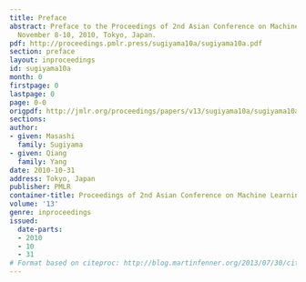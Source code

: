 ```yaml
---
title: Preface
abstract: Preface to the Proceedings of 2nd Asian Conference on Machine Learning (ACML2010)
  November 8-10, 2010, Tokyo, Japan.
pdf: http://proceedings.pmlr.press/sugiyama10a/sugiyama10a.pdf
section: preface
layout: inproceedings
id: sugiyama10a
month: 0
firstpage: 0
lastpage: 0
page: 0-0
origpdf: http://jmlr.org/proceedings/papers/v13/sugiyama10a/sugiyama10a.pdf
sections: 
author:
- given: Masashi
  family: Sugiyama
- given: Qiang
  family: Yang
date: 2010-10-31
address: Tokyo, Japan
publisher: PMLR
container-title: Proceedings of 2nd Asian Conference on Machine Learning
volume: '13'
genre: inproceedings
issued:
  date-parts:
  - 2010
  - 10
  - 31
# Format based on citeproc: http://blog.martinfenner.org/2013/07/30/citeproc-yaml-for-bibliographies/
---
```

